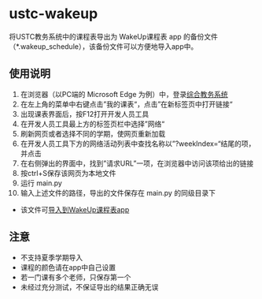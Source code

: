 # ustc-wakeup

将USTC教务系统中的课程表导出为 WakeUp课程表 app
的备份文件（*.wakeup_schedule），该备份文件可以方便地导入app中。

## 使用说明
1. 在浏览器（以PC端的 Microsoft Edge 为例）中，登录[综合教务系统](https://jw.ustc.edu.cn)
2. 在左上角的菜单中右键点击”我的课表“，点击”在新标签页中打开链接“
3. 出现课表界面后，按F12打开开发人员工具
4. 在开发人员工具最上方的标签页栏中选择”网络“
5. 刷新网页或者选择不同的学期，使网页重新加载
6. 在开发人员工具下方的网络活动列表中查找名称以”?weekIndex=“结尾的项，并点击
7. 在右侧弹出的界面中，找到”请求URL”一项，在浏览器中访问该项给出的链接
8. 按ctrl+S保存该网页为本地文件
9. 运行 main.py
10. 输入上述文件的路径，导出的文件保存在 main.py 的同级目录下
- 该文件可[导入到WakeUp课程表app](https://support.qq.com/products/97617/faqs/59884?)

## 注意
- 不支持夏季学期导入
- 课程的颜色请在app中自己设置
- 若一门课有多个老师，只保存第一个
- 未经过充分测试，不保证导出的结果正确无误
